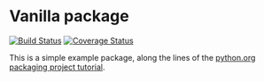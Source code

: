 # Vanilla package
[![Build Status](https://travis-ci.org/Feralo/vanilla_pkg.svg?branch=master)](https://travis-ci.org/Feralo/vanilla_pkg)
[![Coverage Status](https://coveralls.io/repos/github/Feralo/vanilla_pkg/badge.svg?branch=master)](https://coveralls.io/github/Feralo/vanilla_pkg?branch=master)


This is a simple example package, along the lines of the [python.org](https://python.org)
[packaging project tutorial](https://packaging.python.org/tutorials/packaging-projects/).
